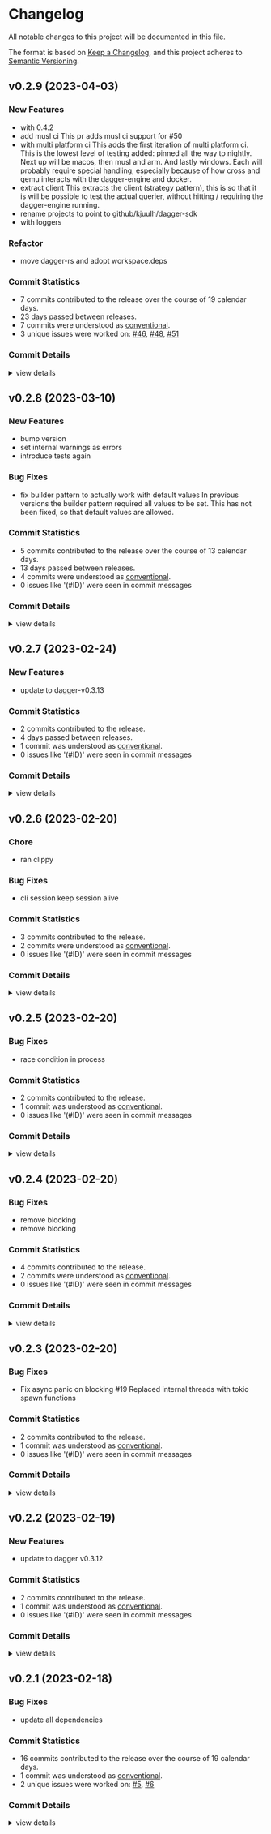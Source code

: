 # Changelog

All notable changes to this project will be documented in this file.

The format is based on [Keep a Changelog](https://keepachangelog.com/en/1.0.0/),
and this project adheres to [Semantic Versioning](https://semver.org/spec/v2.0.0.html).

## v0.2.9 (2023-04-03)

### New Features

 - <csr-id-114f411cdb0e1043071c0ccc1768d344f78d4fcb/> with 0.4.2
 - <csr-id-b094ae4f539a880b0bde12841b7db1fbfcc0f123/> add musl ci
   This pr adds musl ci support for #50
 - <csr-id-2faabb0e502a9b15c88b0bdf5673d1b458198d70/> with multi platform ci
   This adds the first iteration of multi platform ci. This is the lowest level of testing added: pinned all the way to nightly. Next up will be macos, then musl and arm. And lastly windows. Each will probably require special handling, especially because of how cross and qemu interacts with the dagger-engine and docker.
 - <csr-id-11d20935c697e28caaa671e8da0e70a99d4310fc/> extract client
   This extracts the client (strategy pattern), this is so that it is will be possible to test the actual querier, without hitting / requiring the dagger-engine running.
 - <csr-id-384294b39038123b02c406a1038105b111c3b9be/> rename projects to point to github/kjuulh/dagger-sdk
 - <csr-id-79d931e908c58a0464fd9cf7d6ef02eb50f14c23/> with loggers

### Refactor

 - <csr-id-b55bcc159ffc6a61ecfcc5e3aa3de00a1a73b5b8/> move dagger-rs and adopt workspace.deps

### Commit Statistics

<csr-read-only-do-not-edit/>

 - 7 commits contributed to the release over the course of 19 calendar days.
 - 23 days passed between releases.
 - 7 commits were understood as [conventional](https://www.conventionalcommits.org).
 - 3 unique issues were worked on: [#46](https://github.com/kjuulh/dagger-sdk/issues/46), [#48](https://github.com/kjuulh/dagger-sdk/issues/48), [#51](https://github.com/kjuulh/dagger-sdk/issues/51)

### Commit Details

<csr-read-only-do-not-edit/>

<details><summary>view details</summary>

 * **[#46](https://github.com/kjuulh/dagger-sdk/issues/46)**
    - with multi platform ci ([`2faabb0`](https://github.com/kjuulh/dagger-sdk/commit/2faabb0e502a9b15c88b0bdf5673d1b458198d70))
 * **[#48](https://github.com/kjuulh/dagger-sdk/issues/48)**
    - extract client ([`11d2093`](https://github.com/kjuulh/dagger-sdk/commit/11d20935c697e28caaa671e8da0e70a99d4310fc))
 * **[#51](https://github.com/kjuulh/dagger-sdk/issues/51)**
    - add musl ci ([`b094ae4`](https://github.com/kjuulh/dagger-sdk/commit/b094ae4f539a880b0bde12841b7db1fbfcc0f123))
 * **Uncategorized**
    - with 0.4.2 ([`114f411`](https://github.com/kjuulh/dagger-sdk/commit/114f411cdb0e1043071c0ccc1768d344f78d4fcb))
    - rename projects to point to github/kjuulh/dagger-sdk ([`384294b`](https://github.com/kjuulh/dagger-sdk/commit/384294b39038123b02c406a1038105b111c3b9be))
    - with loggers ([`79d931e`](https://github.com/kjuulh/dagger-sdk/commit/79d931e908c58a0464fd9cf7d6ef02eb50f14c23))
    - move dagger-rs and adopt workspace.deps ([`b55bcc1`](https://github.com/kjuulh/dagger-sdk/commit/b55bcc159ffc6a61ecfcc5e3aa3de00a1a73b5b8))
</details>

## v0.2.8 (2023-03-10)

### New Features

 - <csr-id-41b20b6268db9d8defe333694e4d3ec019d7c923/> bump version
 - <csr-id-5f9b3a19c0ab6988bc335b020052074f3f101305/> set internal warnings as errors
 - <csr-id-f9e7af931d94fbedacf74f5da9a2f71b1992324b/> introduce tests again

### Bug Fixes

 - <csr-id-ecca036bc644fee93fbcb69bf6da9f29169e473e/> fix builder pattern to actually work with default values
   In previous versions the builder pattern required all values to be set.
   This has not been fixed, so that default values are allowed.

### Commit Statistics

<csr-read-only-do-not-edit/>

 - 5 commits contributed to the release over the course of 13 calendar days.
 - 13 days passed between releases.
 - 4 commits were understood as [conventional](https://www.conventionalcommits.org).
 - 0 issues like '(#ID)' were seen in commit messages

### Commit Details

<csr-read-only-do-not-edit/>

<details><summary>view details</summary>

 * **Uncategorized**
    - Release dagger-core v0.2.8, dagger-sdk v0.2.16 ([`f390eac`](https://github.com/kjuulh/dagger-sdk/commit/f390eac29f1d041d18d2207a5aa0a8d993aab68c))
    - bump version ([`41b20b6`](https://github.com/kjuulh/dagger-sdk/commit/41b20b6268db9d8defe333694e4d3ec019d7c923))
    - set internal warnings as errors ([`5f9b3a1`](https://github.com/kjuulh/dagger-sdk/commit/5f9b3a19c0ab6988bc335b020052074f3f101305))
    - introduce tests again ([`f9e7af9`](https://github.com/kjuulh/dagger-sdk/commit/f9e7af931d94fbedacf74f5da9a2f71b1992324b))
    - fix builder pattern to actually work with default values ([`ecca036`](https://github.com/kjuulh/dagger-sdk/commit/ecca036bc644fee93fbcb69bf6da9f29169e473e))
</details>

## v0.2.7 (2023-02-24)

### New Features

 - <csr-id-3e8ca8d86eafdc1f9d5e8b69f14fb60509549e0f/> update to dagger-v0.3.13

### Commit Statistics

<csr-read-only-do-not-edit/>

 - 2 commits contributed to the release.
 - 4 days passed between releases.
 - 1 commit was understood as [conventional](https://www.conventionalcommits.org).
 - 0 issues like '(#ID)' were seen in commit messages

### Commit Details

<csr-read-only-do-not-edit/>

<details><summary>view details</summary>

 * **Uncategorized**
    - Release dagger-core v0.2.7, dagger-sdk v0.2.15 ([`6a9a560`](https://github.com/kjuulh/dagger-sdk/commit/6a9a560cdca097abf23371d44599a2f1b726ae7f))
    - update to dagger-v0.3.13 ([`3e8ca8d`](https://github.com/kjuulh/dagger-sdk/commit/3e8ca8d86eafdc1f9d5e8b69f14fb60509549e0f))
</details>

## v0.2.6 (2023-02-20)

<csr-id-1f77d90c0f0ac832a181b2322350ea395612986c/>

### Chore

 - <csr-id-1f77d90c0f0ac832a181b2322350ea395612986c/> ran clippy

### Bug Fixes

 - <csr-id-8dfecf976c5537cc2c03881de2b2fd2b2508683a/> cli session keep session alive

### Commit Statistics

<csr-read-only-do-not-edit/>

 - 3 commits contributed to the release.
 - 2 commits were understood as [conventional](https://www.conventionalcommits.org).
 - 0 issues like '(#ID)' were seen in commit messages

### Commit Details

<csr-read-only-do-not-edit/>

<details><summary>view details</summary>

 * **Uncategorized**
    - Release dagger-core v0.2.6, dagger-codegen v0.2.7, dagger-sdk v0.2.12 ([`7179f8b`](https://github.com/kjuulh/dagger-sdk/commit/7179f8b598ef04e62925e39d3f55740253c01686))
    - ran clippy ([`1f77d90`](https://github.com/kjuulh/dagger-sdk/commit/1f77d90c0f0ac832a181b2322350ea395612986c))
    - cli session keep session alive ([`8dfecf9`](https://github.com/kjuulh/dagger-sdk/commit/8dfecf976c5537cc2c03881de2b2fd2b2508683a))
</details>

## v0.2.5 (2023-02-20)

### Bug Fixes

 - <csr-id-a13a2a9ecbfdfac80ed8eb0cbb9e9db317da65de/> race condition in process

### Commit Statistics

<csr-read-only-do-not-edit/>

 - 2 commits contributed to the release.
 - 1 commit was understood as [conventional](https://www.conventionalcommits.org).
 - 0 issues like '(#ID)' were seen in commit messages

### Commit Details

<csr-read-only-do-not-edit/>

<details><summary>view details</summary>

 * **Uncategorized**
    - Release dagger-core v0.2.5, dagger-sdk v0.2.12, dagger-codegen v0.2.7 ([`1725c51`](https://github.com/kjuulh/dagger-sdk/commit/1725c5188e8a81069ec4a4de569484c921a94927))
    - race condition in process ([`a13a2a9`](https://github.com/kjuulh/dagger-sdk/commit/a13a2a9ecbfdfac80ed8eb0cbb9e9db317da65de))
</details>

## v0.2.4 (2023-02-20)

### Bug Fixes

 - <csr-id-8385aa8a15ff7b45fecc3462c482b998118c14eb/> remove blocking
 - <csr-id-921e61b5e248013cb5fbf4f1bad3eef5a2673145/> remove blocking

### Commit Statistics

<csr-read-only-do-not-edit/>

 - 4 commits contributed to the release.
 - 2 commits were understood as [conventional](https://www.conventionalcommits.org).
 - 0 issues like '(#ID)' were seen in commit messages

### Commit Details

<csr-read-only-do-not-edit/>

<details><summary>view details</summary>

 * **Uncategorized**
    - Release dagger-core v0.2.4, dagger-codegen v0.2.6, dagger-sdk v0.2.11 ([`f869e57`](https://github.com/kjuulh/dagger-sdk/commit/f869e574dd788cd60e5b1b5d502bec68e300694c))
    - remove blocking ([`921e61b`](https://github.com/kjuulh/dagger-sdk/commit/921e61b5e248013cb5fbf4f1bad3eef5a2673145))
    - Release dagger-core v0.2.4, dagger-codegen v0.2.6, dagger-sdk v0.2.11 ([`17ec62a`](https://github.com/kjuulh/dagger-sdk/commit/17ec62a5d58232ff57391523b9851fb7b07d02ab))
    - remove blocking ([`8385aa8`](https://github.com/kjuulh/dagger-sdk/commit/8385aa8a15ff7b45fecc3462c482b998118c14eb))
</details>

## v0.2.3 (2023-02-20)

### Bug Fixes

 - <csr-id-75bc17e57db222492c6ffd2dfe80208d2bda75c9/> Fix async panic on blocking #19
   Replaced internal threads with tokio spawn functions

### Commit Statistics

<csr-read-only-do-not-edit/>

 - 2 commits contributed to the release.
 - 1 commit was understood as [conventional](https://www.conventionalcommits.org).
 - 0 issues like '(#ID)' were seen in commit messages

### Commit Details

<csr-read-only-do-not-edit/>

<details><summary>view details</summary>

 * **Uncategorized**
    - Release dagger-core v0.2.3, dagger-sdk v0.2.9, dagger-rs v0.2.10 ([`82de43a`](https://github.com/kjuulh/dagger-sdk/commit/82de43aa91d6a5e09a247d1959137fdc36a40d35))
    - Fix async panic on blocking #19 ([`75bc17e`](https://github.com/kjuulh/dagger-sdk/commit/75bc17e57db222492c6ffd2dfe80208d2bda75c9))
</details>

## v0.2.2 (2023-02-19)

### New Features

 - <csr-id-6e5f4074329ab0462445b31d4153f8497c483438/> update to dagger v0.3.12

### Commit Statistics

<csr-read-only-do-not-edit/>

 - 2 commits contributed to the release.
 - 1 commit was understood as [conventional](https://www.conventionalcommits.org).
 - 0 issues like '(#ID)' were seen in commit messages

### Commit Details

<csr-read-only-do-not-edit/>

<details><summary>view details</summary>

 * **Uncategorized**
    - Release dagger-core v0.2.2, dagger-codegen v0.2.2, dagger-rs v0.2.8 ([`1638f15`](https://github.com/kjuulh/dagger-sdk/commit/1638f15fba9d16512e8452f87b908d6dce417cd9))
    - update to dagger v0.3.12 ([`6e5f407`](https://github.com/kjuulh/dagger-sdk/commit/6e5f4074329ab0462445b31d4153f8497c483438))
</details>

## v0.2.1 (2023-02-18)

### Bug Fixes

 - <csr-id-789b0e69c8c53d0e86d9cec89ab5345507aad514/> update all dependencies

### Commit Statistics

<csr-read-only-do-not-edit/>

 - 16 commits contributed to the release over the course of 19 calendar days.
 - 1 commit was understood as [conventional](https://www.conventionalcommits.org).
 - 2 unique issues were worked on: [#5](https://github.com/kjuulh/dagger-sdk/issues/5), [#6](https://github.com/kjuulh/dagger-sdk/issues/6)

### Commit Details

<csr-read-only-do-not-edit/>

<details><summary>view details</summary>

 * **[#5](https://github.com/kjuulh/dagger-sdk/issues/5)**
    - update all dependencies ([`789b0e6`](https://github.com/kjuulh/dagger-sdk/commit/789b0e69c8c53d0e86d9cec89ab5345507aad514))
 * **[#6](https://github.com/kjuulh/dagger-sdk/issues/6)**
    - feature/add impl ([`4a4c03f`](https://github.com/kjuulh/dagger-sdk/commit/4a4c03f3c2ee7f6268c65976715e70767b4ea78d))
 * **Uncategorized**
    - Release dagger-core v0.2.1, dagger-codegen v0.2.1, dagger-rs v0.2.1 ([`1332bc8`](https://github.com/kjuulh/dagger-sdk/commit/1332bc842ce2ea0254c651419813b63b36ca590c))
    - add changelogs ([`a064684`](https://github.com/kjuulh/dagger-sdk/commit/a064684fcf80196188a57d9ff9067c0b5769fb09))
    - Adjusting changelogs prior to release of dagger-core v0.2.1, dagger-codegen v0.2.1, dagger-rs v0.2.1 ([`f4a20fd`](https://github.com/kjuulh/dagger-sdk/commit/f4a20fda79063b29829cc899793775ba8cb17214))
    - with publish ([`989d5bc`](https://github.com/kjuulh/dagger-sdk/commit/989d5bc26036d46a199d939b5cbbe72aff2f8fb1))
    - with repo ([`e5383b5`](https://github.com/kjuulh/dagger-sdk/commit/e5383b51f3b290a87b729929c377e93bda3873e0))
    - with readme and license ([`1e26b38`](https://github.com/kjuulh/dagger-sdk/commit/1e26b383d4f6dbcbe20f5f7c19c749e743f6e607))
    - bump version ([`36b0ecd`](https://github.com/kjuulh/dagger-sdk/commit/36b0ecdabf4c220cffb2d0660fb6480387e3249a))
    - with println ([`d1726a0`](https://github.com/kjuulh/dagger-sdk/commit/d1726a052a6dc4e57f364864446cab3cbda7e0bf))
    - context and querier done ([`52a0db3`](https://github.com/kjuulh/dagger-sdk/commit/52a0db3e311f9f88447882f1406701d4cd612b1c))
    - tested full flow initially ([`7a008be`](https://github.com/kjuulh/dagger-sdk/commit/7a008be59e5ca183809e5840cdfae1d87665aa20))
    - move code to dagger-core ([`ec0d0b2`](https://github.com/kjuulh/dagger-sdk/commit/ec0d0b22e646c97acb3ce93f3afb3ddb8590e68f))
    - add fields ([`496a687`](https://github.com/kjuulh/dagger-sdk/commit/496a687bc34f7c58cc86df60c183be741b0b8a9c))
    - with objects ([`5fef514`](https://github.com/kjuulh/dagger-sdk/commit/5fef5148010f384d0158361d64b8e17d357d4819))
    - with enum ([`2a1f7c3`](https://github.com/kjuulh/dagger-sdk/commit/2a1f7c3f2666f1f4caebf7c22707709741c2cfad))
</details>

